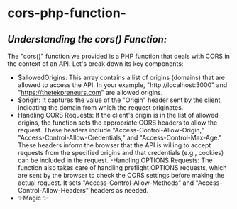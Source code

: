 # cors-php-function-

## _Understanding the cors() Function:_

The "cors()" function we provided is a PHP function that deals with CORS in the context of an API. Let's break down its key components:

- $allowedOrigins: This array contains a list of origins (domains) that are allowed to access the API. In your example, "http://localhost:3000" and "https://thetekpreneurs.com" are allowed origins.
- $origin: It captures the value of the "Origin" header sent by the client, indicating the domain from which the request originates.
- Handling CORS Requests: If the client's origin is in the list of allowed origins, the function sets the appropriate CORS headers to allow the request. These headers include "Access-Control-Allow-Origin," "Access-Control-Allow-Credentials," and "Access-Control-Max-Age." These headers inform the browser that the API is willing to accept requests from the specified origins and that credentials (e.g., cookies) can be included in the request.
-Handling OPTIONS Requests: The function also takes care of handling preflight OPTIONS requests, which are sent by the browser to check the CORS settings before making the actual request. It sets "Access-Control-Allow-Methods" and "Access-Control-Allow-Headers" headers as needed.
- ✨Magic ✨
